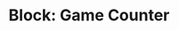 ---
title: "Block: Game Counter"
level: 1
language: en
external: https://www.microbit.co.uk/blocks/lessons/game-counter/activity
---